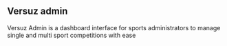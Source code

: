 ## Versuz admin

Versuz Admin is a dashboard interface for sports administrators to manage single and multi sport competitions with ease